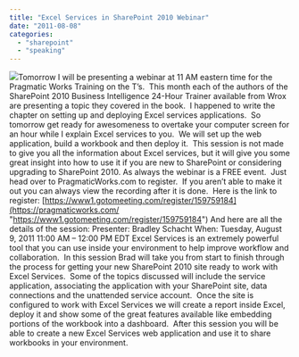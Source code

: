 ```yaml
---
title: "Excel Services in SharePoint 2010 Webinar"
date: "2011-08-08"
categories: 
  - "sharepoint"
  - "speaking"
---
```


![](https://images.bradleyschacht.com/wp-content/uploads/2011/08/image_thumb1.png)Tomorrow I will be presenting a webinar at 11 AM eastern time for the Pragmatic Works Training on the T’s.  This month each of the authors of the SharePoint 2010 Business Intelligence 24-Hour Trainer available from Wrox are presenting a topic they covered in the book.  I happened to write the chapter on setting up and deploying Excel services applications.  So tomorrow get ready for awesomeness to overtake your computer screen for an hour while I explain Excel services to you.  We will set up the web application, build a workbook and then deploy it.  This session is not made to give you all the information about Excel services, but it will give you some great insight into how to use it if you are new to SharePoint or considering upgrading to SharePoint 2010. As always the webinar is a FREE event.  Just head over to PragmaticWorks.com to register.  If you aren’t able to make it out you can always view the recording after it is done.  Here is the link to register: [https://www1.gotomeeting.com/register/159759184](https://pragmaticworks.com/ "https://www1.gotomeeting.com/register/159759184") And here are all the details of the session: Presenter: Bradley Schacht When: Tuesday, August 9, 2011 11:00 AM – 12:00 PM EDT Excel Services is an extremely powerful tool that you can use inside your environment to help improve workflow and collaboration.  In this session Brad will take you from start to finish through the process for getting your new SharePoint 2010 site ready to work with Excel Services.  Some of the topics discussed will include the service application, associating the application with your SharePoint site, data connections and the unattended service account.  Once the site is configured to work with Excel Services we will create a report inside Excel, deploy it and show some of the great features available like embedding portions of the workbook into a dashboard.  After this session you will be able to create a new Excel Services web application and use it to share workbooks in your environment.
